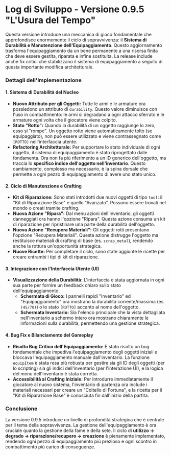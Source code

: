 # Log di Sviluppo - Versione 0.9.5 "L'Usura del Tempo"

Questa versione introduce una meccanica di gioco fondamentale che approfondisce enormemente il ciclo di sopravvivenza: il **Sistema di Durabilità e Manutenzione dell'Equipaggiamento**. Questo aggiornamento trasforma l'equipaggiamento da un bene permanente a una risorsa finita che deve essere gestita, riparata e infine sostituita. La release include anche fix critici che stabilizzano il sistema di equipaggiamento a seguito di questa importante modifica architetturale.

### Dettagli dell'Implementazione

#### 1. Sistema di Durabilità del Nucleo
- **Nuovo Attributo per gli Oggetti:** Tutte le armi e le armature ora possiedono un attributo di `durability`. Questo valore diminuisce con l'uso in combattimento: le armi si degradano a ogni attacco sferrato e le armature ogni volta che il giocatore viene colpito.
- **Stato "Rotto":** Quando la durabilità di un oggetto raggiunge lo zero, esso si "rompe". Un oggetto rotto viene automaticamente tolto (se equipaggiato), non può essere utilizzato e viene contrassegnato come `[ROTTO]` nell'interfaccia utente.
- **Refactoring Architetturale:** Per supportare lo stato individuale di ogni oggetto, il sistema di equipaggiamento è stato riprogettato dalle fondamenta. Ora non fa più riferimento a un ID generico dell'oggetto, ma traccia lo **specifico indice dell'oggetto nell'inventario**. Questo cambiamento, complesso ma necessario, è la spina dorsale che permette a ogni pezzo di equipaggiamento di avere uno stato unico.

#### 2. Ciclo di Manutenzione e Crafting
- **Kit di Riparazione:** Sono stati introdotti due nuovi oggetti di tipo `tool`: il "Kit di Riparazione Base" e quello "Avanzato". Possono essere trovati nel mondo o creati tramite crafting.
- **Nuova Azione "Ripara":** Dal menu azioni dell'inventario, gli oggetti danneggiati ora hanno l'opzione "Ripara". Questa azione consuma un kit di riparazione per ripristinare una parte della durabilità dell'oggetto.
- **Nuova Azione "Recupera Materiali":** Gli oggetti rotti presentano l'opzione "Recupera Materiali". Questa azione distrugge l'oggetto ma restituisce materiali di crafting di base (es. `scrap_metal`), rendendo anche la rottura un'opportunità strategica.
- **Nuove Ricette:** Per completare il ciclo, sono state aggiunte le ricette per creare entrambi i tipi di kit di riparazione.

#### 3. Integrazione con l'Interfaccia Utente (UI)
- **Visualizzazione della Durabilità:** L'interfaccia è stata aggiornata in ogni sua parte per fornire un feedback chiaro sullo stato dell'equipaggiamento.
  - **Schermata di Gioco:** I pannelli rapidi "Inventario" ed "Equipaggiamento" ora mostrano la durabilità corrente/massima (es. `(45/70)`) o lo stato `[ROTTO]` accanto al nome dell'oggetto.
  - **Schermata Inventario:** Sia l'elenco principale che la vista dettagliata nell'inventario a schermo intero ora mostrano chiaramente le informazioni sulla durabilità, permettendo una gestione strategica.

#### 4. Bug Fix e Bilanciamento del Gameplay
- **Risolto Bug Critico dell'Equipaggiamento:** È stato risolto un bug fondamentale che impediva l'equipaggiamento degli oggetti iniziali e bloccava l'equipaggiamento manuale dall'inventario. La funzione `equipItem` è stata resa più robusta per gestire sia gli ID degli oggetti (per lo scripting) sia gli indici dell'inventario (per l'interazione UI), e la logica del menu dell'inventario è stata corretta.
- **Accessibilità al Crafting Iniziale:** Per introdurre immediatamente il giocatore al nuovo sistema, l'inventario di partenza ora include i materiali necessari per creare un "Coltello di Fortuna", e la ricetta per il "Kit di Riparazione Base" è conosciuta fin dall'inizio della partita.

### Conclusione
La versione 0.9.5 introduce un livello di profondità strategica che è centrale per il tema della sopravvivenza. La gestione dell'equipaggiamento è ora cruciale quanto la gestione della fame e della sete. Il ciclo di **utilizzo -> degrado -> riparazione/recupero -> creazione** è pienamente implementato, rendendo ogni pezzo di equipaggiamento più prezioso e ogni scontro in combattimento più carico di conseguenze.